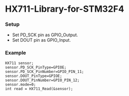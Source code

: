 # HX711-Library-for-STM32F4

### Setup
* Set PD_SCK pin as GPIO_Output. 
* Set DOUT pin as GPIO_Input. 

### Example
```
HX711 sensor;
sensor.PD_SCK_PinType=GPIOE;
sensor.PD_SCK_PinNumber=GPIO_PIN_11;
sensor.DOUT_PinType=GPIOE;
sensor.DOUT_PinNumber=GPIO_PIN_12;
sensor.mode=0;
int read = HX711_Read(&sensor);
```
